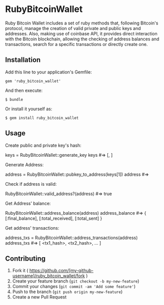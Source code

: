 # RubyBitcoinWallet

Ruby Bitcoin Wallet includes a set of ruby methods that, following Bitcoin's protocol, manage
the creation of valid private and public keys and addresses. Also, making use of coinbase API,
it provides direct interaction with the Bitcoin blockchain, allowing the checking of address balances
and transactions, search for a specific transactions or directly create one.

## Installation

Add this line to your application's Gemfile:

    gem 'ruby_bitcoin_wallet'

And then execute:

    $ bundle

Or install it yourself as:

    $ gem install ruby_bitcoin_wallet

## Usage

Create public and private key's hash:

keys = RubyBitcoinWallet::generate_key
keys #=> [<privkey>, <pubkey>]

Generate Address:

address = RubyBitcoinWallet::pubkey_to_address(keys[1])
address #=> <bitcoin address>

Check if address is valid:

RubyBitcoinWallet::valid_address?(address) #=> true

Get Address' balance:

RubyBitcoinWallet::address_balance(address)
address_balance #=> { [:final_balance], [:total_received], [:total_sent] }

Get address' transactions:

address_txs = RubyBitcoinWallet::address_transactions(address)
address_txs #=> [ <tx1_hash>, <tx2_hash>, ... ]


## Contributing

1. Fork it ( https://github.com/[my-github-username]/ruby_bitcoin_wallet/fork )
2. Create your feature branch (`git checkout -b my-new-feature`)
3. Commit your changes (`git commit -am 'Add some feature'`)
4. Push to the branch (`git push origin my-new-feature`)
5. Create a new Pull Request
